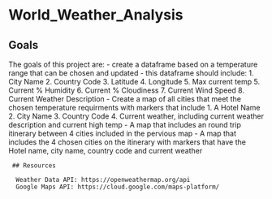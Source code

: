 # World_Weather_Analysis

## Goals
  The goals of this project are:
    - create a dataframe based on a temperature range that can be chosen and updated
    - this dataframe should include: 
      1. City Name
      2. Country Code
      3. Latitude
      4. Longitude
      5. Max current temp
      5. Current % Humidity
      6. Current % Cloudiness
      7. Current Wind Speed
      8. Current Weather Description
     - Create a map of all cities that meet the chosen temperature requirments with markers that include
      1. A Hotel Name
      2. City Name
      3. Country Code
      4. Current weather, including current weather description and current high temp
     - A map that includes an round trip itinerary between 4 cities included in the pervious map
     - A map that includes the 4 chosen cities on the itinerary with markers that have the Hotel name, city name, country code and current weather
     
     ## Resources
     
      Weather Data API: https://openweathermap.org/api
      Google Maps API: https://cloud.google.com/maps-platform/
      
    
